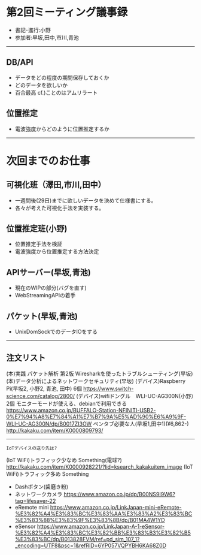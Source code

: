 # 第2回ミーティング議事録
- 書記･進行:小野
- 参加者:早坂,田中,市川,青池
---
## DB/API
- データをどの程度の期間保存しておくか
- どのデータを欲しいか
- 百合最高 cf.)ことのはアムリラート


## 位置推定
- 電波強度からどのように位置推定するか


---
# 次回までのお仕事
## 可視化班（澤田,市川,田中）
- 一週間後(29日)までに欲しいデータを決めて仕様書にする。
- 各々が考えた可視化手法を実装する。

## 位置推定班(小野)
- 位置推定手法を検証
- 電波強度から位置推定する方法決定

## APIサーバー(早坂,青池)
- 現在のWIPの部分(バグを直す)
- WebStreamingAPIの着手

## パケット(早坂,青池)
- UnixDomSockでのデータIOをする

---
##  注文リスト
(本)実践 パケット解析 第2版 Wiresharkを使ったトラブルシューティング(早坂)
(本)データ分析によるネットワークセキュリティ(早坂)
(デバイス)Raspberry Pi(早坂2, 小野2, 青池, 田中) 6個
https://www.switch-science.com/catalog/2800/
(デバイス)wifiドングル　WLI-UC-AG300N(小野）　2個
モニターモードが使える、debianで利用できる
https://www.amazon.co.jp/BUFFALO-Station-NFINITI-USB2-0%E7%94%A8%E7%84%A1%E7%B7%9A%E5%AD%90%E6%A9%9F-WLI-UC-AG300N/dp/B0017ZI3OW
ペンタブ必要な人(早坂1,田中1)(¥6,862-)
http://kakaku.com/item/K0000809793/

---
    IoTデバイスの送り先は?
(IoT WiFi)トラフィック少なめ Something(電球?)
http://kakaku.com/item/K0000928221/?lid=ksearch_kakakuitem_image
(IoT WiFi)トラフィック多め Something
- Dashボタン(歯磨き粉)
- ネットワークカメラ
https://www.amazon.co.jp/dp/B00NS9I9W6?tag=lifesaver-22
- eRemote mini
https://www.amazon.co.jp/LinkJapan-mini-eRemote-%E3%82%A4%E3%83%BC%E3%83%AA%E3%83%A2%E3%83%BC%E3%83%88%E3%83%9F%E3%83%8B/dp/B01MA4W1YD
- eSensor
https://www.amazon.co.jp/LinkJapan-A-1-eSensor-%E3%82%A4%E3%83%BC%E3%82%BB%E3%83%B3%E3%82%B5%E3%83%BC/dp/B013828FVM/ref=pd_sim_107_1?_encoding=UTF8&psc=1&refRID=6YP057VQPYBH6KA68Z0D
